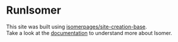 # RunIsomer
This site was built using [isomerpages/site-creation-base](https://github.com/isomerpages/site-creation-base).  
Take a look at the [documentation](https://docs.icepcp.com/RunIsomer/what-is-isomer) to understand more about Isomer.
